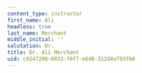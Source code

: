```yaml
---
content_type: instructor
first_name: Ali
headless: true
last_name: Merchant
middle_initial: ''
salutation: Dr.
title: Dr. Ali Merchant
uid: c9247206-6833-f6f7-e6d8-312d4e793fb0
---
```

